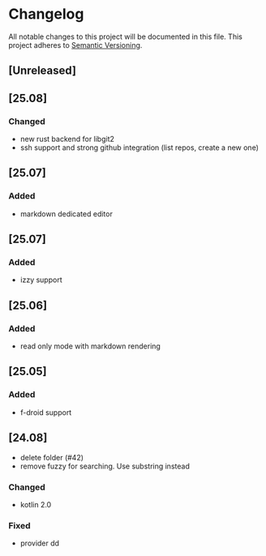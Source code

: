 # Changelog

All notable changes to this project will be documented in this file.
This project adheres to [Semantic Versioning](https://semver.org/spec/v2.0.0.html).

## [Unreleased]

## [25.08]

### Changed

- new rust backend for libgit2
- ssh support and strong github integration (list repos, create a new one)

## [25.07]

### Added

- markdown dedicated editor

## [25.07]

### Added

- izzy support

## [25.06]

### Added

- read only mode with markdown rendering

## [25.05]

### Added

- f-droid support

## [24.08]

- delete folder (#42)
- remove fuzzy for searching. Use substring instead

### Changed

- kotlin 2.0

### Fixed

- provider dd

